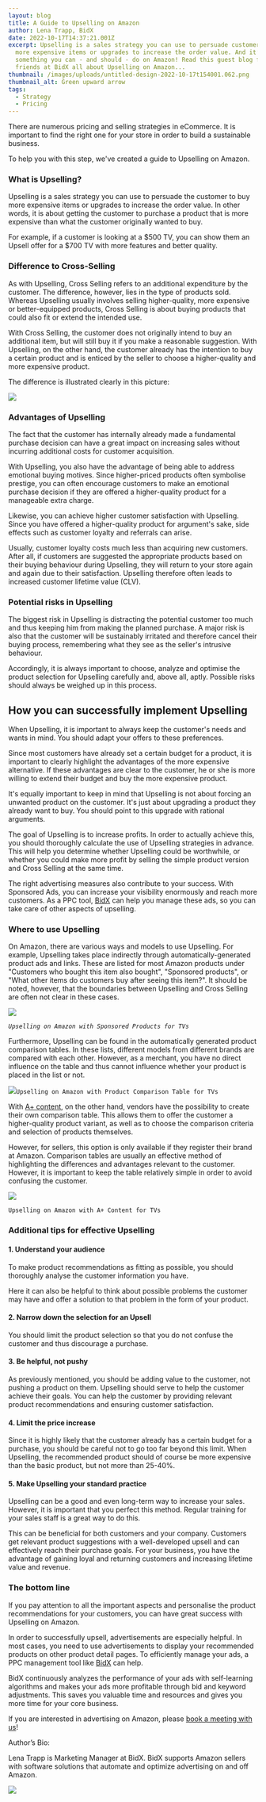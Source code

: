```yaml
---
layout: blog
title: A Guide to Upselling on Amazon
author: Lena Trapp, BidX
date: 2022-10-17T14:37:21.001Z
excerpt: Upselling is a sales strategy you can use to persuade customers to buy
  more expensive items or upgrades to increase the order value. And it’s
  something you can - and should - do on Amazon! Read this guest blog from our
  friends at BidX all about Upselling on Amazon...
thumbnail: /images/uploads/untitled-design-2022-10-17t154001.062.png
thumbnail_alt: Green upward arrow
tags:
  - Strategy
  - Pricing
---
```

There are numerous pricing and selling strategies in eCommerce. It is important to find the right one for your store in order to build a sustainable business. 

To help you with this step, we've created a guide to Upselling on Amazon.

### What is Upselling?

Upselling is a sales strategy you can use to persuade the customer to buy more expensive items or upgrades to increase the order value. In other words, it is about getting the customer to purchase a product that is more expensive than what the customer originally wanted to buy. 

For example, if a customer is looking at a $500 TV, you can show them an Upsell offer for a $700 TV with more features and better quality. 

### Difference to Cross-Selling

As with Upselling, Cross Selling refers to an additional expenditure by the customer. The difference, however, lies in the type of products sold. Whereas Upselling usually involves selling higher-quality, more expensive or better-equipped products, Cross Selling is about buying products that could also fit or extend the intended use. 

With Cross Selling, the customer does not originally intend to buy an additional item, but will still buy it if you make a reasonable suggestion. With Upselling, on the other hand, the customer already has the intention to buy a certain product and is enticed by the seller to choose a higher-quality and more expensive product. 

The difference is illustrated clearly in this picture:

![](/images/uploads/untitled-design-2022-10-17t160053.436.png)

### Advantages of Upselling

The fact that the customer has internally already made a fundamental purchase decision can have a great impact on increasing sales without incurring additional costs for customer acquisition. 

With Upselling, you also have the advantage of being able to address emotional buying motives. Since higher-priced products often symbolise prestige, you can often encourage customers to make an emotional purchase decision if they are offered a higher-quality product for a manageable extra charge.

Likewise, you can achieve higher customer satisfaction with Upselling. Since you have offered a higher-quality product for argument's sake, side effects such as customer loyalty and referrals can arise.

Usually, customer loyalty costs much less than acquiring new customers. After all, if customers are suggested the appropriate products based on their buying behaviour during Upselling, they will return to your store again and again due to their satisfaction. Upselling therefore often leads to increased customer lifetime value (CLV).

### Potential risks in Upselling

The biggest risk in Upselling is distracting the potential customer too much and thus keeping him from making the planned purchase. A major risk is also that the customer will be sustainably irritated and therefore cancel their buying process, remembering what they see as the seller's intrusive behaviour. 

Accordingly, it is always important to choose, analyze and optimise the product selection for Upselling carefully and, above all, aptly. Possible risks should always be weighed up in this process. 

## How you can successfully implement Upselling

When Upselling, it is important to always keep the customer's needs and wants in mind. You should adapt your offers to these preferences.

Since most customers have already set a certain budget for a product, it is important to clearly highlight the advantages of the more expensive alternative. If these advantages are clear to the customer, he or she is more willing to extend their budget and buy the more expensive product.

It's equally important to keep in mind that Upselling is not about forcing an unwanted product on the customer. It's just about upgrading a product they already want to buy. You should point to this upgrade with rational arguments. 

The goal of Upselling is to increase profits. In order to actually achieve this, you should thoroughly calculate the use of Upselling strategies in advance. This will help you determine whether Upselling could be worthwhile, or whether you could make more profit by selling the simple product version and Cross Selling at the same time. 

The right advertising measures also contribute to your success. With Sponsored Ads, you can increase your visibility enormously and reach more customers. As a PPC tool, [BidX](https://www.bidx.io/en/) can help you manage these ads, so you can take care of other aspects of upselling.

### Where to use Upselling

On Amazon, there are various ways and models to use Upselling. For example, Upselling takes place indirectly through automatically-generated product ads and links. These are listed for most Amazon products under "Customers who bought this item also bought", "Sponsored products", or "What other items do customers buy after seeing this item?". It should be noted, however, that the boundaries between Upselling and Cross Selling are often not clear in these cases.

![](/images/uploads/untitled-design-2022-10-17t161014.224.png)

*`Upselling on Amazon with Sponsored Products for TVs`*

Furthermore, Upselling can be found in the automatically generated product comparison tables. In these lists, different models from different brands are compared with each other. However, as a merchant, you have no direct influence on the table and thus cannot influence whether your product is placed in the list or not. 

![](https://lh6.googleusercontent.com/_uXjix3nsqf_Nn82DDOt4WSFVLxkh6D2S0Q2-wjtzCczwjEU413UyicrrAG-Xno3biiHRwjQ7enFJupntdL1PP_K-g_LRHs1kzS-EZW4tm2ii_K8DiqCCRfcdQnX9ioCR7ZXilSfJEphacGRvZjTZB6hgd300pIlGuXBAcLnr-pMZRCPNnnM5JlCcA)`Upselling on Amazon with Product Comparison Table for TVs`

With [A+ content](https://www.bidx.io/blog/amazon-a-content), on the other hand, vendors have the possibility to create their own comparison table. This allows them to offer the customer a higher-quality product variant, as well as to choose the comparison criteria and selection of products themselves. 

However, for sellers, this option is only available if they register their brand at Amazon. Comparison tables are usually an effective method of highlighting the differences and advantages relevant to the customer. However, it is important to keep the table relatively simple in order to avoid confusing the customer. 

![](https://lh4.googleusercontent.com/MgX0e2Rws-XeQqwhbJNQJ3KuJPHb3kx8Ak1aes3oK5FRQD15iL3yT-zesqDc4HLHG3HkBO7YA_fIQi4DSaxlIrbLmbqiAJo3CazQGkmgFp8UOOMpwqdy1H1J0SeCcz-8X1hwO4e9KROg2yn00DdHHFNpwXoV4vGhl0a6ekxlNEOD6p-a-tB6yXCMhA)

`Upselling on Amazon with A+ Content for TVs`

### Additional tips for effective Upselling

#### 1. Understand your audience

​​To make product recommendations as fitting as possible, you should thoroughly analyse the customer information you have. 

Here it can also be helpful to think about possible problems the customer may have and offer a solution to that problem in the form of your product.

#### 2. Narrow down the selection for an Upsell

You should limit the product selection so that you do not confuse the customer and thus discourage a purchase. 

#### 3. Be helpful, not pushy

As previously mentioned, you should be adding value to the customer, not pushing a product on them. Upselling should serve to help the customer achieve their goals. You can help the customer by providing relevant product recommendations and ensuring customer satisfaction. 

#### 4. Limit the price increase

Since it is highly likely that the customer already has a certain budget for a purchase, you should be careful not to go too far beyond this limit. When Upselling, the recommended product should of course be more expensive than the basic product, but not more than 25-40%. 

#### 5. Make Upselling your standard practice

Upselling can be a good and even long-term way to increase your sales. However, it is important that you perfect this method. Regular training for your sales staff is a great way to do this. 

This can be beneficial for both customers and your company. Customers get relevant product suggestions with a well-developed upsell and can effectively reach their purchase goals. For your business, you have the advantage of gaining loyal and returning customers and increasing lifetime value and revenue.

### The bottom line

If you pay attention to all the important aspects and personalise the product recommendations for your customers, you can have great success with Upselling on Amazon. 

In order to successfully upsell, advertisements are especially helpful. In most cases, you need to use advertisements to display your recommended products on other product detail pages. To efficiently manage your ads, a PPC management tool like [BidX](https://www.bidx.io/en/) can help. 

BidX continuously analyzes the performance of your ads with self-learning algorithms and makes your ads more profitable through bid and keyword adjustments. This saves you valuable time and resources and gives you more time for your core business.

If you are interested in advertising on Amazon, please [book a meeting with us](https://meetings.hubspot.com/andreas50/dsp-en)!

Author’s Bio:

Lena Trapp is Marketing Manager at BidX. BidX supports Amazon sellers with software solutions that automate and optimize advertising on and off Amazon.

![](https://lh6.googleusercontent.com/GA7byxV-gPfXc9KWnZ9aS473d2YzQ1MNeb7W1KcgbhgiqsohREXZYi92ojxuwjhcBWJZmGD_pF9AfV5z7ZXJoTB8i7D5RXXxWR0na47TeN9LlSMp66GcP4p38wkGioXnVQC2TSy0tZTnm9JGESukAfaSbB5tZcr31JQNM6xqXBI_iR9nFQws0pqQmA)

<!--EndFragment-->